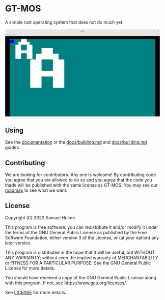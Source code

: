 # GT-MOS

A simple rust operating system that does not do much yet.

![An image of the operating system running in QEMU showing a teal background and 3 A letters at different text sizes. There is also a blue box and a red diagonal line in the top left corner](./docs/images/Screenshot%202023-11-06%20190146.png)

## Using

See the [documentation](./docs/index.md) or the [docs/building.md](./docs/running.md) and [docs/building.md](./docs/running.md) guides.

## Contributing

We are looking for contributors. Any one is welcome! By contributing code you agree that you are allowed to do so and you agree that the code you made will be published with the same license as GT-MOS.
You may see our [roadmap](https://github.com/users/ajh123/projects/1/views/2) to see what we want.

## License

Copyright (C) 2023  Samuel Hulme

This program is free software: you can redistribute it and/or modify
it under the terms of the GNU General Public License as published by
the Free Software Foundation, either version 3 of the License, or
(at your option) any later version.

This program is distributed in the hope that it will be useful,
but WITHOUT ANY WARRANTY; without even the implied warranty of
MERCHANTABILITY or FITNESS FOR A PARTICULAR PURPOSE.  See the
GNU General Public License for more details.

You should have received a copy of the GNU General Public License
along with this program.  If not, see <https://www.gnu.org/licenses/>.

See [LICENSE](./LICENSE) for more details.
